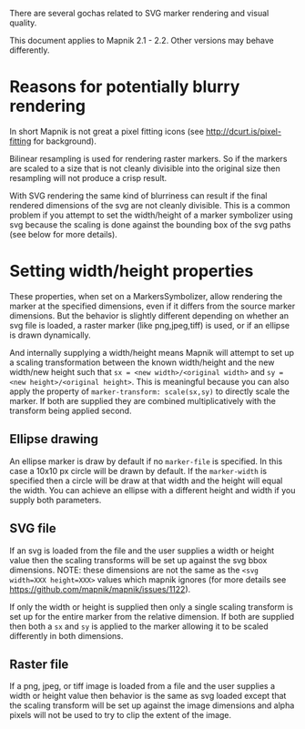 There are several gochas related to SVG marker rendering and visual quality.

This document applies to Mapnik 2.1 - 2.2. Other versions may behave differently.

# Reasons for potentially blurry rendering

In short Mapnik is not great a pixel fitting icons (see http://dcurt.is/pixel-fitting for background).

Bilinear resampling is used for rendering raster markers. So if the markers are scaled to a size that is not cleanly divisible into the original size then resampling will not produce a crisp result.

With SVG rendering the same kind of blurriness can result if the final rendered dimensions of the svg are not cleanly divisible. This is a common problem if you attempt to set the width/height of a marker symbolizer using svg because the scaling is done against the bounding box of the svg paths (see below for more details).

# Setting width/height properties

These properties, when set on a MarkersSymbolizer, allow rendering the marker at the specified dimensions, even if it differs from the source marker dimensions. But the behavior is slightly different depending on whether an svg file is loaded, a raster marker (like png,jpeg,tiff) is used, or if an ellipse is drawn dynamically.

And internally supplying a width/height means Mapnik will attempt to set up a scaling transformation between the known width/height and the new width/new height such that `sx = <new width>/<original width>` and `sy = <new height>/<original height>`. This is meaningful because you can also apply the property of `marker-transform: scale(sx,sy)` to directly scale the marker. If both are supplied they are combined multiplicatively with the transform being applied second.

## Ellipse drawing

An ellipse marker is draw by default if no `marker-file` is specified. In this case a 10x10 px circle will be drawn by default. If the `marker-width` is specified then a circle will be draw at that width and the height will equal the width. You can achieve an ellipse with a different height and width if you supply both parameters.

## SVG file

If an svg is loaded from the file and the user supplies a width or height value then the scaling transforms will be set up against the svg bbox dimensions. NOTE: these dimensions are not the same as the `<svg width=XXX height=XXX>` values which mapnik ignores (for more details see https://github.com/mapnik/mapnik/issues/1122).

If only the width or height is supplied then only a single scaling transform is set up for the entire marker from the relative dimension. If both are supplied then both a `sx` and `sy` is applied to the marker allowing it to be scaled differently in both dimensions.

## Raster file

If a png, jpeg, or tiff image is loaded from a file and the user supplies a width or height value then behavior is the same as svg loaded except that the scaling transform will be set up against the image dimensions and alpha pixels will not be used to try to clip the extent of the image.